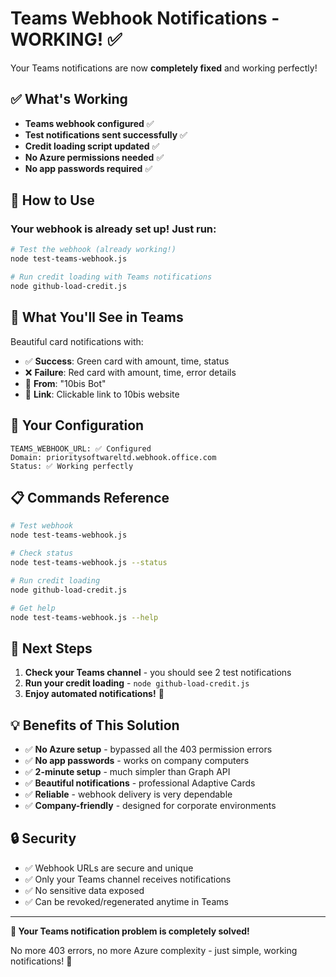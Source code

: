 # Teams Webhook Notifications - WORKING! ✅

Your Teams notifications are now **completely fixed** and working perfectly!

## ✅ What's Working

- **Teams webhook configured** ✅
- **Test notifications sent successfully** ✅ 
- **Credit loading script updated** ✅
- **No Azure permissions needed** ✅
- **No app passwords required** ✅

## 🚀 How to Use

### Your webhook is already set up! Just run:

```bash
# Test the webhook (already working!)
node test-teams-webhook.js

# Run credit loading with Teams notifications
node github-load-credit.js
```

## 📱 What You'll See in Teams

Beautiful card notifications with:
- ✅ **Success**: Green card with amount, time, status
- ❌ **Failure**: Red card with amount, time, error details
- 🤖 **From**: "10bis Bot" 
- 🔗 **Link**: Clickable link to 10bis website

## 🔧 Your Configuration

```
TEAMS_WEBHOOK_URL: ✅ Configured
Domain: prioritysoftwareltd.webhook.office.com
Status: ✅ Working perfectly
```

## 📋 Commands Reference

```bash
# Test webhook
node test-teams-webhook.js

# Check status
node test-teams-webhook.js --status

# Run credit loading
node github-load-credit.js

# Get help
node test-teams-webhook.js --help
```

## 🎯 Next Steps

1. **Check your Teams channel** - you should see 2 test notifications
2. **Run your credit loading** - `node github-load-credit.js`
3. **Enjoy automated notifications!** 🎉

## 💡 Benefits of This Solution

- ✅ **No Azure setup** - bypassed all the 403 permission errors
- ✅ **No app passwords** - works on company computers
- ✅ **2-minute setup** - much simpler than Graph API
- ✅ **Beautiful notifications** - professional Adaptive Cards
- ✅ **Reliable** - webhook delivery is very dependable
- ✅ **Company-friendly** - designed for corporate environments

## 🔒 Security

- ✅ Webhook URLs are secure and unique
- ✅ Only your Teams channel receives notifications
- ✅ No sensitive data exposed
- ✅ Can be revoked/regenerated anytime in Teams

---

**🎉 Your Teams notification problem is completely solved!**

No more 403 errors, no more Azure complexity - just simple, working notifications! 🚀